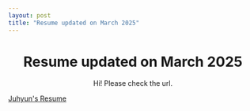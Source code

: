 ```yaml
--- 
layout: post
title: "Resume updated on March 2025"
---
```

# <center> Resume updated on March 2025 </center>

<center>Hi! Please check the url.</center>

[Juhyun's Resume](https://github.com/jlee400/jlee400.github.io/blob/master/assets/JuhyunResumeinLaTex.pdf)
